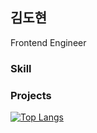 ## 김도현

Frontend Engineer

### Skill

### Projects

[![Top Langs](https://github-readme-stats.vercel.app/api/top-langs/?username=Dohyun-Kimm)](https://github.com/anuraghazra/github-readme-stats)
